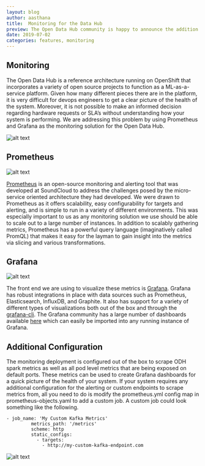 ```yaml
---
layout: blog
author: aasthana
title:  Monitoring for the Data Hub
preview: The Open Data Hub community is happy to announce the addition of monitoring to the Open Data Hub via Prometheus and Grafana. This will make it much easier for IT departments and devops engineers to manage their deployments of the Open Data Hub.
date: 2019-07-02
categories: features, monitoring
---
```


Monitoring
------

The Open Data Hub is a reference architecture running on OpenShift that incorporates a variety of open source projects to function as a ML-as-a-service platform. Given how many different pieces there are in the platform, it is very difficult for devops engineers to get a clear picture of the health of the system. Moreover, it is not possible to make an informed decision regarding hardware requests or SLA’s without understanding how your system is performing. We are addressing this problem by using Prometheus and Grafana as the monitoring solution for the Open Data Hub.

![alt text](../../assets/img/posts/2019-07-02-open-data-hub-monitoring/cluster_metrics.png "Cluster Monitoring Dashboard")

Prometheus
------

![alt text](../../assets/img/posts/2019-07-02-open-data-hub-monitoring/prometheus_logo.png "Prometheus Logo")

[Prometheus](https://prometheus.io/) is an open-source monitoring and alerting tool that was developed at SoundCloud to address the challenges posed by the micro-service oriented architecture they had developed. We were drawn to Prometheus as it offers scalability, easy configurability for targets and alerting, and is simple to run in a variety of different environments. This was especially important to us as any monitoring solution we use should be able to scale out to a large number of instances. In addition to scalably gathering metrics, Prometheus has a powerful query language (imaginatively called PromQL) that makes it easy for the layman to gain insight into the metrics via slicing and various transformations. 

Grafana
------

![alt text](../../assets/img/posts/2019-07-02-open-data-hub-monitoring/grafana_logo.png "Grafana Logo")

The front end we are using to visualize these metrics is [Grafana](https://grafana.com/). Grafana has robust integrations in place with data sources such as Prometheus, Elasticsearch, InfluxDB, and Graphite. It also has support for a variety of different types of visualizations both out of the box and through the [grafana-cli](https://grafana.com/docs/administration/cli/). The Grafana community has a large number of dashboards available [here](https://grafana.com/dashboards) which can easily be imported into any running instance of Grafana.

Additional Configuration
------

The monitoring deployment is configured out of the box to scrape ODH spark metrics as well as all pod level metrics that are being exposed on default ports. These metrics can be used to create Grafana dashboards for a quick picture of the health of your system. If your system requires any additional configuration for the alerting or custom endpoints to scrape metrics from, all you need to do is modify the prometheus.yml config map in  prometheus-objects.yaml to add a custom job. A custom job could look something like the following.

```
- job_name: 'My Custom Kafka Metrics'
         metrics_path: '/metrics'
         scheme: http
         static_configs:
           - targets:
             - http://my-custom-kafka-endpoint.com
```
![alt text](../../assets/img/posts/2019-07-02-open-data-hub-monitoring/kafka.png "Kafka Dashboard")